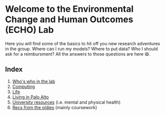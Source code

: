 # Welcome to the Environmental Change and Human Outcomes (ECHO) Lab

Here you will find some of the basics to hit off you new research adventures in
the group. Where can I run my models? Where to put data? Who I should ask for a
reimbursment? All the answers to those questions are here 😄. 

## Index
 1. [Who's who in the lab](docs/whois.md)
 2. [Computing](docs/computing.md)
 3. [Life](docs/life.md)
 4. [Living in Palo Alto](docs/palife.md)
 5. [University resources](docs/resources.md) (i.e. mental and physical health)
 6. [Recs from the oldies](docs/recs.md) (mainly coursework)
